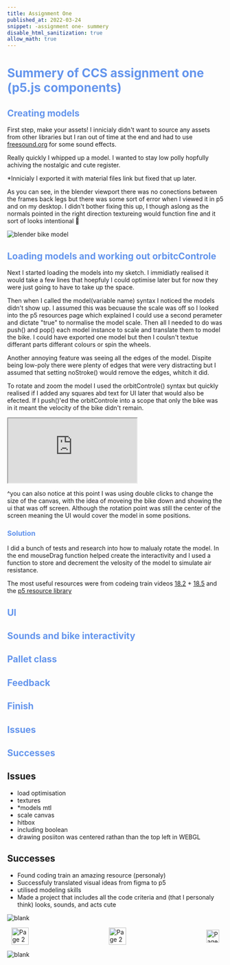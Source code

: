 ```yaml
---
title: Assignment One
published_at: 2022-03-24
snippet: -assignment one- summery
disable_html_sanitization: true
allow_math: true
---
```


<h1 style="color:CornflowerBlue;">Summery of CCS assignment one (p5.js components)</h1>

<h2 style="color:CornflowerBlue;">Creating models</h2>

First step, make your assets!
I innicialy didn't want to source any assets from other libraries but I ran out of time at the end and had to use <a href="https://freesound.org/" target="_blank">freesound.org</a> for some sound effects. 

Really quickly I whipped up a model. I wanted to stay low polly hopfully achiving the nostalgic and cute register.

*Innicialy I exported it with material files link but fixed that up later. 

As you can see, in the blender viewport there was no conections between the frames back legs but there was some sort of error when I viewed it in p5 and on my desktop. I didn't bother fixing this up, I though aslong as the normals pointed in the right direction textureing would function fine and it sort of looks intentional 🧐

![blender bike model](/Images/w3/assignment/blenderBikeModel.png)

<h2 style="color:CornflowerBlue;">Loading models and working out orbitcControle</h2>

Next I started loading the models into my sketch. I immidiatly realised it would take a few lines that hoepfuly I could optimise later but for now they were just going to have to take up the space.

Then when I called the model(variable name) syntax I noticed the models didn't show up. I assumed this was becuause the scale was off so I looked into the p5 resources page which explained I could use a second perameter and dictate "true" to normalise the model scale. Then all I needed to do was push() and pop() each model instance to scale and translate them to model the bike. I could have exported one model but then I coulsn't textue differant parts differant colours or spin the wheels.

Another annoying feature was seeing all the edges of the model. Dispite being low-poly there were plenty of edges that were very distracting but I assumed that setting noStroke() would remove the edges, whitch it did. 

To rotate and zoom the model I used the orbitControle() syntax but quickly realised if I added any squares abd text for UI later that would also be efected. If I push()'ed the orbitControle into a scope that only the bike was in it meant the velocity of the bike didn't remain. 

<iframe src="https://editor.p5js.org/POP161516/full/poHV1tn8i"></iframe>

^you can also notice at this point I was using double clicks to change the size of the canvas, with the idea of moveing the bike down and showing the ui that was off screen. Although the rotation point was still the center of the screen meaning the UI would cover the model in some positions.

<h3 style="color:CornflowerBlue;">Solution</h3>

I did a bunch of tests and research into how to malualy rotate the model. In the end mouseDrag function helped create the interactivity and I used a function to store and decrement the velosity of the model to simulate air resistance.

The most useful resources were from codeing train videos <a href="https://www.youtube.com/watch?v=6TPVoB4uQCU" target="_blank">18.2</a> + <a href="https://www.youtube.com/watch?v=BW3D9WwalQE" target="_blank">18.5</a> and the <a href="https://p5js.org/reference/p5/rotateX/" target="_blank">p5 resource library</a> 

<h2 style="color:CornflowerBlue;">UI</h2>

<h2 style="color:CornflowerBlue;">Sounds and bike interactivity</h2>

<h2 style="color:CornflowerBlue;">Pallet class</h2>

<h2 style="color:CornflowerBlue;">Feedback</h2>

<h2 style="color:CornflowerBlue;">Finish</h2>

<h2 style="color:CornflowerBlue;">Issues</h2>

<h2 style="color:CornflowerBlue;">Successes</h2>

## Issues
- load optimisation
- textures 
- *models mtl
- scale canvas
- hitbox
- including boolean
- drawing posiiton was centered rathan than the top left in WEBGL

## Successes
- Found coding train an amazing resource (personaly)
- Successfuly translated visual ideas from figma to p5
- utilised modeling skills 
- Made a project that includes all the code criteria and (that I personaly think) looks, sounds, and acts cute


![blank](/Images/w1/blankpng.png)

<style>
.container {
    display: flex;
    justify-content: space-between;
    align-items: center;
    padding: 0 10px; /* Optional: Add some padding if needed */
}

.button {
    display: flex;
    align-items: center;
    /* Add additional styling for buttons if needed */
}

.button img {
    display: block;
}
</style>


<body>
    <div class="container">
        <a href="/06-working-on-assignment-one" class="button middle">
            <img id= "home_id" src="/Images/Buttons/Back.png" width="40" height="40" alt="Page 2">
        <a href="/" class="button middle">
            <img id= "home_id" src="/Images/Buttons/Home.png" width="40" height="40" alt="Page 2">
        </a>
        <a href="/08-vanilla-javascript" class="button right">
            <img id= "next_id" src="/Images/Buttons/Forward.png" width="30" height="30" alt="Page 3">
        </a>
    </div>
</body>

![blank](/Images/w1/blankpng.png)